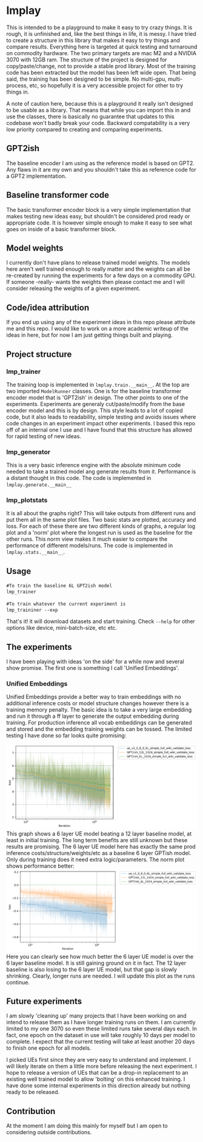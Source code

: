 # lmplay
This is intended to be a playground to make it easy to try crazy things. It is rough, it is unfinished and, like the best things in life, it is messy.
I have tried to create a structure in this library that makes it easy to try things and compare results.
Everything here is targeted at quick testing and turnaround on commodity hardware. The two primary targets are mac M2 and a NVIDIA 3070 with 12GB ram.
The structure of the project is designed for copy/paste/change, not to provide a stable prod library. Most of the training code has been extracted but the model has been left wide open.
That being said, the training has been designed to be simple. No multi-gpu, multi-process, etc, so hopefully it is a very accessible project for other to try things in.

A note of caution here, because this is a playground it really isn't designed to be usable as a library. That means that while you can import this in and use the classes, there is basically no guarantee that updates to this codebase won't badly break your code. Backward compatability is a very low priority compared to creating and comparing experiments. 

## GPT2ish
The baseline encoder I am using as the reference model is based on GPT2. Any flaws in it are my own and you shouldn't take this as reference code for a GPT2 implementation.

## Baseline transformer code
The basic transformer encoder block is a very simple implementation that makes testing new ideas easy, but shouldn't be considered prod ready or appropriate code. It is however simple enough to make it easy to see what goes on inside of a basic transformer block. 

## Model weights
I currently don't have plans to release trained model weights. The models here aren't well trained enough to really matter and the weights can all be re-created by running the experiments for a few days on a commodity GPU. If someone -really- wants the weights then please contact me and I will consider releasing the weights of a given experiment.

## Code/idea attribution
If you end up using any of the experiment ideas in this repo please attribute me and this repo. I would like to work on a more academic writeup of the ideas in here, but for now I am just getting things built and playing.   

## Project structure
### lmp_trainer
The training loop is implemented in `lmplay.train.__main__`. At the top are two imported `ModelRunner` classes. One is for the baseline transformer encoder model that is 'GPT2ish' in design. 
The other points to one of the experiments. Experiments are generaly cut/paste/modify from the base encoder model and this is by design. 
This style leads to a lot of copied code, but it also leads to readability, simple testing and avoids issues where code changes in an experiment impact other experiments. I based this repo off of an internal one I use and I have found that this structure has allowed for rapid testing of new ideas.

### lmp_generator
This is a very basic inference engine with the absolute minimum code needed to take a trained model ang generate results from it. Performance is a distant thought in this code.
The code is implemented in `lmplay.generate.__main__`

### lmp_plotstats
It is all about the graphs right? This will take outputs from different runs and put them all in the same plot files. Two basic stats are plotted, accuracy and loss.
For each of these there are two different kinds of graphs, a regular log plot and a 'norm' plot where the longest run is used as the baseline for the other runs. This norm view makes it much easier to compare the performance of different models/runs.
The code is implemented in `lmplay.stats.__main__`.

## Usage
```
#To train the baseline 6L GPT2ish model
lmp_trainer

#To train whatever the current experiment is
lmp_traininer --exp
```
That's it! it will download datasets and start training. Check `--help` for other options like device, mini-batch-size, etc etc.

## The experiments
I have been playing with ideas 'on the side' for a while now and several show promise. The first one is something I call 'Unified Embeddings'.
### Unified Embeddings
Unified Embeddings provide a better way to train embeddings with no additional inference costs or model structure changes however there is a training memory penalty.
The basic idea is to take a very large embedding and run it through a ff layer to generate the output embedding during training. 
For production inference all vocab embeddings can be generated and stored and the embedding training weights can be tossed.
The limited testing I have done so far looks quite promising:

![](results/ue_log_loss.png)
This graph shows a 6 layer UE model beating a 12 layer baseline model, at least in initial training. The long term benefits are still unknown but these results are promising. The 6 layer UE model here has exactly the same prod inference costs/structure/weights/etc as a baseline 6 layer GPTish model. Only during training does it need extra logic/parameters.
The norm plot shows performance better:
![](results/ue_log_norm_loss.png)
Here you can clearly see how much better the 6 layer UE model is over the 6 layer baseline model. It is still gaining ground on it in fact. The 12 layer baseline is also losing to the 6 layer UE model, but that gap is slowly shrinking. Clearly, longer runs are needed. I will update this plot as the runs continue.

## Future experiments
I am slowly 'cleaning up' many projects that I have been working on and intend to release them as I have longer training runs on them. I am currently limited to my one 3070 so even these limited runs take several days each. In fact, one epoch on the dataset in use will take roughly 10 days per model to complete. I expect that the current testing will take at least another 20 days to finish one epoch for all models.

I picked UEs first since they are very easy to understand and implement. I will likely iterate on them a little more before releasing the next experiment. I hope to release a version of UEs that can be a drop-in replacement to an existing well trained model to allow 'bolting' on this enhanced training. I have done some internal experiments in this direction already but nothing ready to be released.

## Contribution
At the moment I am doing this mainly for myself but I am open to considering outside contributions.
